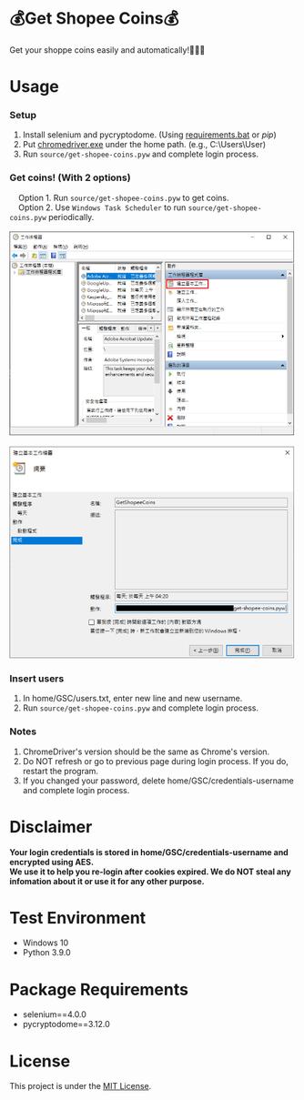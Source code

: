 # :moneybag:Get Shopee Coins:moneybag:
Get your shoppe coins easily and automatically!:money_mouth_face::money_mouth_face::money_mouth_face:

# Usage
### Setup
1. Install selenium and pycryptodome. (Using [requirements.bat](./requirements.bat) or *pip*)
2. Put [chromedriver.exe](https://chromedriver.chromium.org/downloads) under the home path. (e.g., C:\Users\User)
3. Run `source/get-shopee-coins.pyw` and complete login process.

### Get coins! (With 2 options)
&nbsp;&nbsp;&nbsp;&nbsp;Option 1. Run `source/get-shopee-coins.pyw` to get coins. \
&nbsp;&nbsp;&nbsp;&nbsp;Option 2. Use `Windows Task Scheduler` to run `source/get-shopee-coins.pyw` periodically. \
&nbsp;&nbsp;&nbsp;&nbsp;&nbsp;&nbsp;&nbsp;&nbsp;<img src="./media/task-scheduler-1.png" width="500"> \
&nbsp;&nbsp;&nbsp;&nbsp;&nbsp;&nbsp;&nbsp;&nbsp;<img src="./media/task-scheduler-2.png" width="500">
    
### Insert users
1. In home/GSC/users.txt, enter new line and new username.
2. Run `source/get-shopee-coins.pyw` and complete login process.

### Notes
1. ChromeDriver's version should be the same as Chrome's version.
2. Do NOT refresh or go to previous page during login process. If you do, restart the program.
3. If you changed your password, delete home/GSC/credentials-username and complete login process.

# Disclaimer
**Your login credentials is stored in home/GSC/credentials-username and encrypted using AES.** \
**We use it to help you re-login after cookies expired. We do NOT steal any infomation about it or use it for any other purpose.**

# Test Environment
+ Windows 10
+ Python 3.9.0

# Package Requirements
+ selenium==4.0.0
+ pycryptodome==3.12.0

# License
This project is under the [MIT License](./LICENSE).
